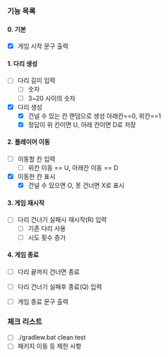 ### 기능 목록
#### 0. 기본
 - [x] 게임 시작 문구 출력
#### 1. 다리 생성
 - [ ] 다리 길이 입력
   - [ ] 숫자
   - [ ] 3~20 사이의 숫자
 - [x] 다리 생성
   - [x] 건널 수 있는 칸 랜덤으로 생성 아래칸==0, 위칸==1
   - [x] 정답이 위 칸이면 U, 아래 칸이면 D로 저장
#### 2. 플레이어 이동
 - [ ] 이동할 칸 입력
   - [ ] 위칸 이동 == U, 아래칸 이동 == D
 - [x] 이동한 칸 표시
   - [x] 건널 수 있으면 O, 못 건너면 X로 표시
#### 3. 게임 재시작
 - [ ] 다리 건너기 실패시 재시작(R) 입력
   - [ ] 기존 다리 사용
   - [ ] 시도 횟수 증가
#### 4. 게임 종료
 - [ ] 다리 끝까지 건너면 종료
 - [ ] 다리 건너기 실패후 종료(Q) 입력
 - [ ] 게임 종료 문구 출력


### 체크 리스트
 - [ ] ./gradlew.bat clean test
 - [ ] 패키지 이동 등 제한 사항